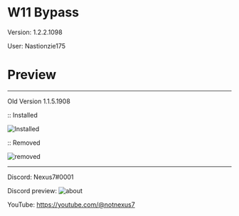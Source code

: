 # W11 Bypass

Version: 1.2.2.1098

User: Nastionzie175

# Preview
--------------

Old Version 1.1.5.1908

:: Installed

![Installed](https://user-images.githubusercontent.com/94728590/222893943-379f5878-b62e-4d52-b231-852fed91eb35.png)


:: Removed

![removed](https://user-images.githubusercontent.com/94728590/222893958-28bccd8e-bb07-481c-890b-2f2eb35cdcfd.png)



--------------

Discord: Nexus7#0001

Discord preview: ![about](https://user-images.githubusercontent.com/94728590/223055649-36f32419-ce4b-413e-9b1a-d7207f9b9123.PNG)


YouTube: https://youtube.com/@notnexus7
